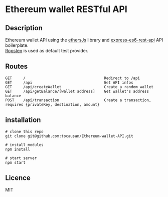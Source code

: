 # Ethereum wallet RESTful API

## Description
Ethereum wallet API using the [ethersJs](https://docs.ethers.io/ethers.js/html) library and
 [express-es6-rest-api](https://github.com/developit/express-es6-rest-api) API boilerplate. <br>
[Ropsten](https://ropsten.etherscan.io) is used as default test provider.

## Routes
```text
GET     /                                   Redirect to /api
GET     /api                                Get API infos
GET     /api/createWallet                   Create a random wallet
GET     /api/getBalance/[wallet address]    Get wallet's address balance
POST    /api/transaction                    Create a transaction, requires {privateKey, destination, amount}
```

## installation
```text
# clone this repo
git clone git@github.com:tocausan/Ethereum-wallet-API.git

# install modules
npm install

# start server
npm start
```

## Licence
MIT
